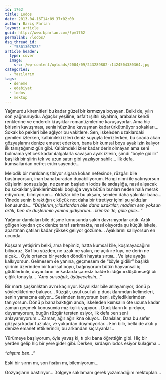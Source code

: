 ```yaml
---
id: 1762
title: Lodos
date: 2013-04-16T14:09:37+02:00
author: Barış Parlan
layout: article
guid: http://www.bparlan.com/?p=1762
permalink: /lodos/
dsq_thread_id:
  - "5801307523"
article header:
  type: cover
  image:
    src: /wp-content/uploads/2004/09/243289802-e1424504380364.jpg
categories:
  - Yazılarım
tags:
  - deneme
  - edebiyat
  - lodos
  - mektup
---
```


Yağmurdu kiremitleri bu kadar güzel bir kırmızıya boyayan. Belki de, yılın son yağmuruydu. Ağaçlar yeşiline, asfalt ışıltılı siyahına, arabalar kendi renklerine ve enderdir ki aşıklar romantizmlerine kavuşuyorlar. Ama hiç birisnin kavuşması, senin hüznüne kavuşman kadar ürkütmüyor sokakları&#8230; Sokak kö pekleri bile ağlıyor bu vakitlere. Sen, iskeleden uzaklardaki gemileri izlerken, kalbindeki izleri deniz suyuyla temizlerken, bu sırada akan gözyaşlarını denize emanet ederken, bana bir kumsal boyu ayak izin kalıyor ilk tanıştığımız gün gibi. Kalbimdeki izler kadar derin olmayan ama seni bulmama yeticek kadar dalgalarla savaşan ayak izlerin, şimdi &#8220;böyle gidilir&#8221; başlıklı bir şiirin tek ve uzun satırı gibi yazılıyor sahile&#8230; İlk defa, kumsallardan nefret ettim sayende&#8230;

Melodik bir mırıldanış titriyor sigara kokan nefesinde, rüzgârı bile bastırıyorsun, inan bana buradan duyabiliyorum. Hangi ninni ile yatırıyorsun düşlerini sonsuzluğa, ne zaman başladın lodos ile sırdaşlığa, nasıl alışacak bu sokaklar yüreklerimizdeki boşluğa veya bütün bunları neden halâ merak ediyorum, bilmiyorum&#8230; Yıldızlar bile bu akşam, senden daha yakınlar bana&#8230; Yinede senin bıraktığın o küçük not daha bir titretiyor içimi şu yıldızlar konusunda&#8230; _&#8220;Düşlerim, yıldızlardan bile daha uzaktılar, madem sen yoksun artık, ben de düşlerimin yanına gidiyorum&#8230; İkimize de, güle güle&#8230;&#8221;_

Yağmur damlaları bile düşme konusunda sakin davranıyorlar artık. Artık gölgen kıyıdan çok denize taraf sarkmakta, nasıl oluyorda şu küçük iskele, apartman çatıları kadar yüksek geliyor gözüme&#8230; Ayaklarını sallıyorsun en ucunda.

Koşsam yetişirim belki, ama hepimiz, hatta kumsal bile, koşmayacağımı biliyoruz. Sırf bu yüzden, ne uzak ne yakın, ne açık ne kıyı, ne derin ne alçak&#8230; Öyle ortanca bir yerden döndün hayata sırtını&#8230; Ve işte ayağa kalkıyorsun. Gelmesem de yanına, geçmesem de &#8220;böyle gidilir&#8221; başlıklı şiirinin üzerinden bir kumsal boyu, bağırıyorum bütün hayvansal iç güdülerimle, duyanların ne kadarda çaresiz halde kaldığımı düşüneceği bir çığlık tonuyla&#8230; _&#8220;Ama su soğuk, üşüyeceksin&#8230;&#8221;_

Bir martı şaşkınlıktan avını kaçırıyor. Kayalıklar bile anlayamıyor, dönü p söylediklerime bakıyor&#8230; Rüzgâr, usul usul alı p dudaklarımdan kelimeleri, senin yamacına esiyor&#8230; Sesimden tanıyorsun beni, söylediklerimden tanıyorsun. Dönü p bana baktığın anda, iskeleden kumsalın öte ucuna kadar zaman geçmek konusunda mızıkçılık yapıyor&#8230; Dudakların kı pırdıyor, duyamıyorum, bugün rüzgâr tersten esiyor, ilk defa ben seni anlayamıyorum&#8230; Zaman, ağır ağır ikna oluyor&#8230; Damlalar, ama bu sefer gözyaşı kadar tuzlular, ve yukardan düşmüyorlar&#8230; Kim bilir, belki de akıtı p denize emanet ettiklerindir, bu arkandan sıçrayanlar&#8230;

Yürümeye başlıyorum, öyle yavaş ki, tı pkı bana öğrettiğin gibi. Hiç bir yerden gelip hiç bir yere gider gibi. Derken, sırdaşın lodos esiyor kulağıma&#8230;

_&#8220;alıştım ben&#8230;&#8221;_

Eski bir sırrın mı, son fısıltın mı, bilemiyorum&#8230;

Gözyaşların bastırıyor&#8230; Gölgeye saklamam gerek yazamadığım mektupları&#8230;

